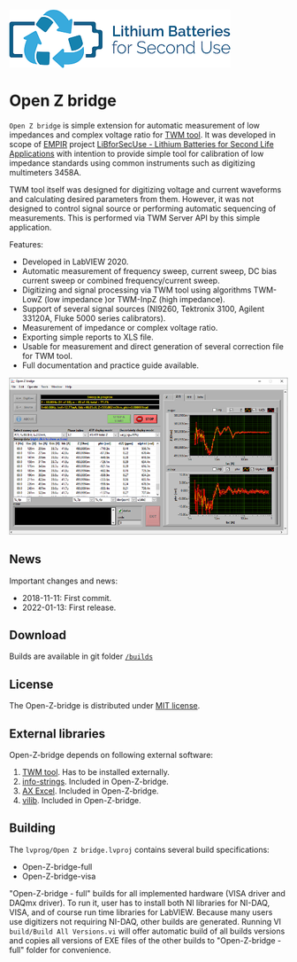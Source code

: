 ![LiBforSecUse](./ico/LiBforSecUse_logo_400px.png)

# Open Z bridge

`Open Z bridge` is simple extension for automatic measurement of low impedances and complex voltage ratio for [TWM tool](https://github.com/smaslan/TWM). It was developed in scope of [EMPIR](https://msu.euramet.org/calls.html) project [LiBforSecUse - Lithium Batteries for Second Life Applications](https://www.ptb.de/empir2018/libforsecuse/project/overview/) with intention to provide simple tool for calibration of low impedance standards using common instruments such as digitizing multimeters 3458A.
 
TWM tool itself was designed for digitizing voltage and current waveforms and calculating desired parameters from them. However, it was not designed to control signal source or performing automatic sequencing of measurements. This is performed via TWM Server API by this simple application. 

Features:
- Developed in LabVIEW 2020.
- Automatic measurement of frequency sweep, current sweep, DC bias current sweep or combined frequency/current sweep.
- Digitizing and signal processing via TWM tool using algorithms TWM-LowZ (low impedance )or TWM-InpZ (high impedance).
- Support of several signal sources (NI9260, Tektronix 3100, Agilent 33120A, Fluke 5000 series calibrators).
- Measurement of impedance or complex voltage ratio.
- Exporting simple reports to XLS file.
- Usable for measurement and direct generation of several correction file for TWM tool. 
- Full documentation and practice guide available.

<img src="./ico/openzbrg_main.png">

## News
Important changes and news:
- 2018-11-11: First commit.
- 2022-01-13: First release.

## Download
Builds are available in git folder  [`/builds`](https://github.com/smaslan/open-z-bridge/blob/master/builds)

## License
The Open-Z-bridge is distributed under [MIT license](./LICENSE.txt). 

## External libraries
Open-Z-bridge depends on following external software:
1. [TWM tool](https://github.com/smaslan/TWM). Has to be installed externally.
1. [info-strings](https://github.com/KaeroDot/info-strings). Included in Open-Z-bridge.
1. [AX Excel](https://gitlab.com/smaslan/xls-template-and-stuff). Included in Open-Z-bridge.
1. [vilib](https://gitlab.com/cmi-6011/vilib). Included in Open-Z-bridge.

## Building

The `lvprog/Open Z bridge.lvproj` contains several build specifications:
- Open-Z-bridge-full
- Open-Z-bridge-visa

"Open-Z-bridge - full" builds for all implemented hardware (VISA driver and DAQmx driver). To run it, user has to install both NI libraries for NI-DAQ, VISA, and of course run time libraries for LabVIEW. Because many users use digitizers not requiring NI-DAQ, other builds are generated. Running VI `build/Build All Versions.vi` will offer automatic build of all builds versions and copies all versions of EXE files of the other builds to "Open-Z-bridge - full" folder for convenience. 